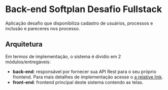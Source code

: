 # Back-end Softplan Desafio Fullstack

Aplicação desafio que disponibiliza cadastro de usuários, processos e inclusão e pareceres nos processo.

## Arquitetura

Em termos de implementação, o sistema é dividio em 2 módulos/entregáveis: 
 - __back-end__: responsável por fornecer sua API Rest para o seu próprio frontend. Para mais detalhes de implementação acesse o [a relative link](back-end/README.MD).
 - __front-end__: frontend principal deste sistema contendo as telas.